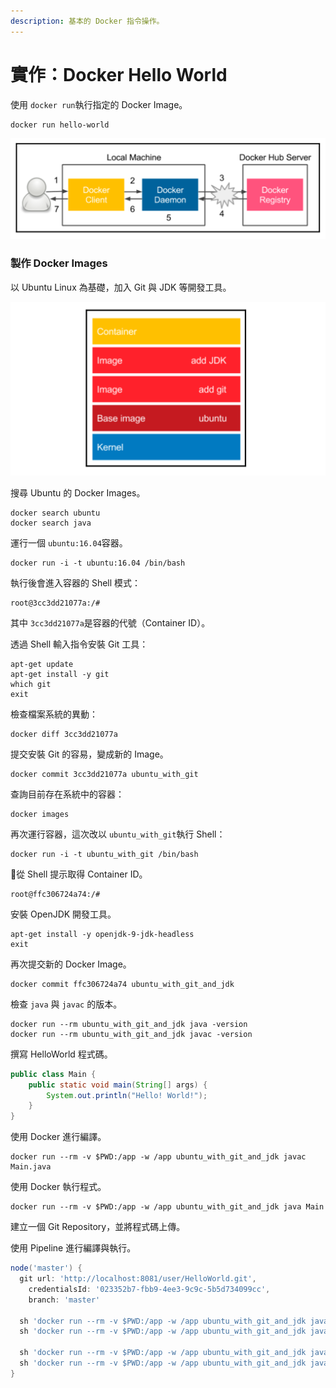 ```yaml
---
description: 基本的 Docker 指令操作。
---
```


# 實作：Docker Hello World

使用 `docker run`執行指定的 Docker Image。

```text
docker run hello-world
```

![](.gitbook/assets/image%20%286%29.png)

### 製作 Docker Images

以 Ubuntu Linux 為基礎，加入 Git 與 JDK 等開發工具。

![](.gitbook/assets/image%20%2886%29.png)

搜尋 Ubuntu 的 Docker Images。

```text
docker search ubuntu
docker search java
```

運行一個 `ubuntu:16.04`容器。

```text
docker run -i -t ubuntu:16.04 /bin/bash
```

執行後會進入容器的 Shell 模式：

```text
root@3cc3dd21077a:/# 
```

其中 `3cc3dd21077a`是容器的代號（Container ID）。

透過 Shell 輸入指令安裝 Git 工具：

```text
apt-get update
apt-get install -y git
which git
exit
```

檢查檔案系統的異動：

```text
docker diff 3cc3dd21077a
```

提交安裝 Git 的容易，變成新的 Image。

```text
docker commit 3cc3dd21077a ubuntu_with_git
```

查詢目前存在系統中的容器：

```text
docker images
```

再次運行容器，這次改以 `ubuntu_with_git`執行 Shell：

```text
docker run -i -t ubuntu_with_git /bin/bash
```

從 Shell 提示取得 Container ID。

```text
root@ffc306724a74:/# 
```

安裝 OpenJDK 開發工具。

```text
apt-get install -y openjdk-9-jdk-headless
exit
```

再次提交新的 Docker Image。

```text
docker commit ffc306724a74 ubuntu_with_git_and_jdk
```

檢查 `java` 與 `javac` 的版本。

```text
docker run --rm ubuntu_with_git_and_jdk java -version
docker run --rm ubuntu_with_git_and_jdk javac -version
```

撰寫 HelloWorld 程式碼。

```java
public class Main {
    public static void main(String[] args) {
        System.out.println("Hello! World!");
    }
}
```

使用 Docker 進行編譯。

```text
docker run --rm -v $PWD:/app -w /app ubuntu_with_git_and_jdk javac Main.java
```

使用 Docker 執行程式。

```text
docker run --rm -v $PWD:/app -w /app ubuntu_with_git_and_jdk java Main
```

建立一個 Git Repository，並將程式碼上傳。

使用 Pipeline 進行編譯與執行。

```groovy
node('master') {
  git url: 'http://localhost:8081/user/HelloWorld.git',
    credentialsId: '023352b7-fbb9-4ee3-9c9c-5b5d734099cc',
    branch: 'master'
  
  sh 'docker run --rm -v $PWD:/app -w /app ubuntu_with_git_and_jdk java -version'
  sh 'docker run --rm -v $PWD:/app -w /app ubuntu_with_git_and_jdk javac -version'
    
  sh 'docker run --rm -v $PWD:/app -w /app ubuntu_with_git_and_jdk javac Main.java'
  sh 'docker run --rm -v $PWD:/app -w /app ubuntu_with_git_and_jdk java Main'
}
```



